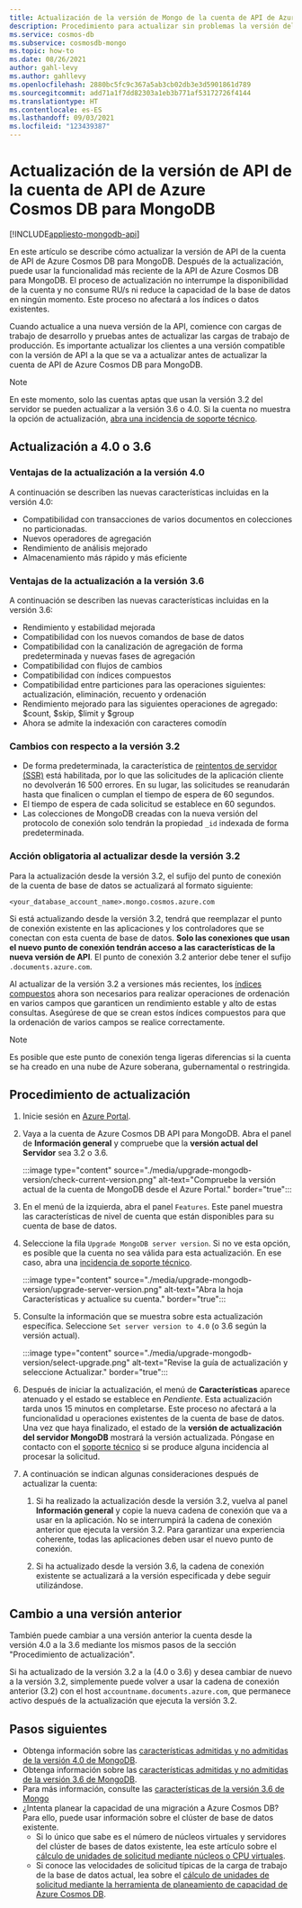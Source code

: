 ```yaml
---
title: Actualización de la versión de Mongo de la cuenta de API de Azure Cosmos DB para MongoDB
description: Procedimiento para actualizar sin problemas la versión del protocolo de conexión de MongoDB para las cuentas de API de Azure Cosmos DB para MongoDB existentes
ms.service: cosmos-db
ms.subservice: cosmosdb-mongo
ms.topic: how-to
ms.date: 08/26/2021
author: gahl-levy
ms.author: gahllevy
ms.openlocfilehash: 2880bc5fc9c367a5ab3cb02db3e3d5901861d789
ms.sourcegitcommit: add71a1f7dd82303a1eb3b771af53172726f4144
ms.translationtype: HT
ms.contentlocale: es-ES
ms.lasthandoff: 09/03/2021
ms.locfileid: "123439387"
---
```

# <a name="upgrade-the-api-version-of-your-azure-cosmos-db-api-for-mongodb-account"></a>Actualización de la versión de API de la cuenta de API de Azure Cosmos DB para MongoDB
[!INCLUDE[appliesto-mongodb-api](../includes/appliesto-mongodb-api.md)]

En este artículo se describe cómo actualizar la versión de API de la cuenta de API de Azure Cosmos DB para MongoDB. Después de la actualización, puede usar la funcionalidad más reciente de la API de Azure Cosmos DB para MongoDB. El proceso de actualización no interrumpe la disponibilidad de la cuenta y no consume RU/s ni reduce la capacidad de la base de datos en ningún momento. Este proceso no afectará a los índices o datos existentes. 

Cuando actualice a una nueva versión de la API, comience con cargas de trabajo de desarrollo y pruebas antes de actualizar las cargas de trabajo de producción. Es importante actualizar los clientes a una versión compatible con la versión de API a la que se va a actualizar antes de actualizar la cuenta de API de Azure Cosmos DB para MongoDB.

>[!Note]
> En este momento, solo las cuentas aptas que usan la versión 3.2 del servidor se pueden actualizar a la versión 3.6 o 4.0. Si la cuenta no muestra la opción de actualización, [abra una incidencia de soporte técnico](https://portal.azure.com/?#blade/Microsoft_Azure_Support/HelpAndSupportBlade).

## <a name="upgrading-to-40-or-36"></a>Actualización a 4.0 o 3.6

### <a name="benefits-of-upgrading-to-version-40"></a>Ventajas de la actualización a la versión 4.0

A continuación se describen las nuevas características incluidas en la versión 4.0:
- Compatibilidad con transacciones de varios documentos en colecciones no particionadas.
- Nuevos operadores de agregación
- Rendimiento de análisis mejorado
- Almacenamiento más rápido y más eficiente

### <a name="benefits-of-upgrading-to-version-36"></a>Ventajas de la actualización a la versión 3.6

A continuación se describen las nuevas características incluidas en la versión 3.6:
- Rendimiento y estabilidad mejorada
- Compatibilidad con los nuevos comandos de base de datos
- Compatibilidad con la canalización de agregación de forma predeterminada y nuevas fases de agregación
- Compatibilidad con flujos de cambios
- Compatibilidad con índices compuestos
- Compatibilidad entre particiones para las operaciones siguientes: actualización, eliminación, recuento y ordenación
- Rendimiento mejorado para las siguientes operaciones de agregado: $count, $skip, $limit y $group
- Ahora se admite la indexación con caracteres comodín

### <a name="changes-from-version-32"></a>Cambios con respecto a la versión 3.2

- De forma predeterminada, la característica de [reintentos de servidor (SSR)](prevent-rate-limiting-errors.md) está habilitada, por lo que las solicitudes de la aplicación cliente no devolverán 16 500 errores. En su lugar, las solicitudes se reanudarán hasta que finalicen o cumplan el tiempo de espera de 60 segundos.
- El tiempo de espera de cada solicitud se establece en 60 segundos.
- Las colecciones de MongoDB creadas con la nueva versión del protocolo de conexión solo tendrán la propiedad `_id` indexada de forma predeterminada.

### <a name="action-required-when-upgrading-from-32"></a>Acción obligatoria al actualizar desde la versión 3.2

Para la actualización desde la versión 3.2, el sufijo del punto de conexión de la cuenta de base de datos se actualizará al formato siguiente:

```
<your_database_account_name>.mongo.cosmos.azure.com
```

Si está actualizando desde la versión 3.2, tendrá que reemplazar el punto de conexión existente en las aplicaciones y los controladores que se conectan con esta cuenta de base de datos. **Solo las conexiones que usan el nuevo punto de conexión tendrán acceso a las características de la nueva versión de API**. El punto de conexión 3.2 anterior debe tener el sufijo `.documents.azure.com`.

Al actualizar de la versión 3.2 a versiones más recientes, los [índices compuestos](mongodb-indexing.md) ahora son necesarios para realizar operaciones de ordenación en varios campos que garanticen un rendimiento estable y alto de estas consultas. Asegúrese de que se crean estos índices compuestos para que la ordenación de varios campos se realice correctamente. 

>[!Note]
> Es posible que este punto de conexión tenga ligeras diferencias si la cuenta se ha creado en una nube de Azure soberana, gubernamental o restringida.

## <a name="how-to-upgrade"></a>Procedimiento de actualización

1. Inicie sesión en [Azure Portal](https://portal.azure.com/).

1. Vaya a la cuenta de Azure Cosmos DB API para MongoDB. Abra el panel de **Información general** y compruebe que la **versión actual del Servidor** sea 3.2 o 3.6.

    :::image type="content" source="./media/upgrade-mongodb-version/check-current-version.png" alt-text="Compruebe la versión actual de la cuenta de MongoDB desde el Azure Portal." border="true":::

1. En el menú de la izquierda, abra el panel `Features`. Este panel muestra las características de nivel de cuenta que están disponibles para su cuenta de base de datos.

1. Seleccione la fila `Upgrade MongoDB server version`. Si no ve esta opción, es posible que la cuenta no sea válida para esta actualización. En ese caso, abra una [incidencia de soporte técnico](https://portal.azure.com/?#blade/Microsoft_Azure_Support/HelpAndSupportBlade).

    :::image type="content" source="./media/upgrade-mongodb-version/upgrade-server-version.png" alt-text="Abra la hoja Características y actualice su cuenta." border="true":::

1. Consulte la información que se muestra sobre esta actualización específica. Seleccione `Set server version to 4.0` (o 3.6 según la versión actual).

    :::image type="content" source="./media/upgrade-mongodb-version/select-upgrade.png" alt-text="Revise la guía de actualización y seleccione Actualizar." border="true":::

1. Después de iniciar la actualización, el menú de **Características** aparece atenuado y el estado se establece en *Pendiente*. Esta actualización tarda unos 15 minutos en completarse. Este proceso no afectará a la funcionalidad u operaciones existentes de la cuenta de base de datos. Una vez que haya finalizado, el estado de la **versión de actualización del servidor MongoDB** mostrará la versión actualizada. Póngase en contacto con el [soporte técnico](https://azure.microsoft.com/support/create-ticket/) si se produce alguna incidencia al procesar la solicitud.

1. A continuación se indican algunas consideraciones después de actualizar la cuenta:

    1. Si ha realizado la actualización desde la versión 3.2, vuelva al panel **Información general** y copie la nueva cadena de conexión que va a usar en la aplicación. No se interrumpirá la cadena de conexión anterior que ejecuta la versión 3.2. Para garantizar una experiencia coherente, todas las aplicaciones deben usar el nuevo punto de conexión.

    1. Si ha actualizado desde la versión 3.6, la cadena de conexión existente se actualizará a la versión especificada y debe seguir utilizándose.

## <a name="how-to-downgrade"></a>Cambio a una versión anterior

También puede cambiar a una versión anterior la cuenta desde la versión 4.0 a la 3.6 mediante los mismos pasos de la sección "Procedimiento de actualización".

Si ha actualizado de la versión 3.2 a la (4.0 o 3.6) y desea cambiar de nuevo a la versión 3.2, simplemente puede volver a usar la cadena de conexión anterior (3.2) con el host `accountname.documents.azure.com`, que permanece activo después de la actualización que ejecuta la versión 3.2.

## <a name="next-steps"></a>Pasos siguientes

- Obtenga información sobre las [características admitidas y no admitidas de la versión 4.0 de MongoDB](feature-support-40.md).
- Obtenga información sobre las [características admitidas y no admitidas de la versión 3.6 de MongoDB](feature-support-36.md).
- Para más información, consulte las [características de la versión 3.6 de Mongo](https://devblogs.microsoft.com/cosmosdb/azure-cosmos-dbs-api-for-mongodb-now-supports-server-version-3-6/)
- ¿Intenta planear la capacidad de una migración a Azure Cosmos DB? Para ello, puede usar información sobre el clúster de base de datos existente.
    - Si lo único que sabe es el número de núcleos virtuales y servidores del clúster de bases de datos existente, lea este artículo sobre el [cálculo de unidades de solicitud mediante núcleos o CPU virtuales](../convert-vcore-to-request-unit.md). 
    - Si conoce las velocidades de solicitud típicas de la carga de trabajo de la base de datos actual, lea sobre el [cálculo de unidades de solicitud mediante la herramienta de planeamiento de capacidad de Azure Cosmos DB](estimate-ru-capacity-planner.md).
